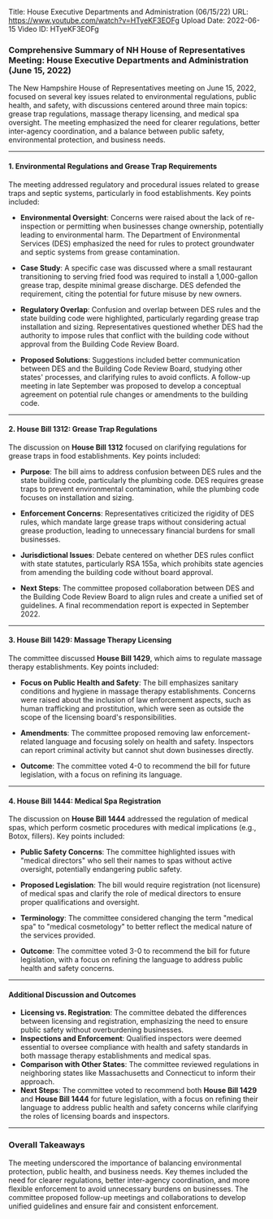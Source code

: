 Title: House Executive Departments and Administration (06/15/22)
URL: https://www.youtube.com/watch?v=HTyeKF3EOFg
Upload Date: 2022-06-15
Video ID: HTyeKF3EOFg

### Comprehensive Summary of NH House of Representatives Meeting: House Executive Departments and Administration (June 15, 2022)

The New Hampshire House of Representatives meeting on June 15, 2022, focused on several key issues related to environmental regulations, public health, and safety, with discussions centered around three main topics: grease trap regulations, massage therapy licensing, and medical spa oversight. The meeting emphasized the need for clearer regulations, better inter-agency coordination, and a balance between public safety, environmental protection, and business needs.

---

#### **1. Environmental Regulations and Grease Trap Requirements**  
The meeting addressed regulatory and procedural issues related to grease traps and septic systems, particularly in food establishments. Key points included:

- **Environmental Oversight**: Concerns were raised about the lack of re-inspection or permitting when businesses change ownership, potentially leading to environmental harm. The Department of Environmental Services (DES) emphasized the need for rules to protect groundwater and septic systems from grease contamination.
  
- **Case Study**: A specific case was discussed where a small restaurant transitioning to serving fried food was required to install a 1,000-gallon grease trap, despite minimal grease discharge. DES defended the requirement, citing the potential for future misuse by new owners.

- **Regulatory Overlap**: Confusion and overlap between DES rules and the state building code were highlighted, particularly regarding grease trap installation and sizing. Representatives questioned whether DES had the authority to impose rules that conflict with the building code without approval from the Building Code Review Board.

- **Proposed Solutions**: Suggestions included better communication between DES and the Building Code Review Board, studying other states' processes, and clarifying rules to avoid conflicts. A follow-up meeting in late September was proposed to develop a conceptual agreement on potential rule changes or amendments to the building code.

---

#### **2. House Bill 1312: Grease Trap Regulations**  
The discussion on **House Bill 1312** focused on clarifying regulations for grease traps in food establishments. Key points included:

- **Purpose**: The bill aims to address confusion between DES rules and the state building code, particularly the plumbing code. DES requires grease traps to prevent environmental contamination, while the plumbing code focuses on installation and sizing.

- **Enforcement Concerns**: Representatives criticized the rigidity of DES rules, which mandate large grease traps without considering actual grease production, leading to unnecessary financial burdens for small businesses.

- **Jurisdictional Issues**: Debate centered on whether DES rules conflict with state statutes, particularly RSA 155a, which prohibits state agencies from amending the building code without board approval.

- **Next Steps**: The committee proposed collaboration between DES and the Building Code Review Board to align rules and create a unified set of guidelines. A final recommendation report is expected in September 2022.

---

#### **3. House Bill 1429: Massage Therapy Licensing**  
The committee discussed **House Bill 1429**, which aims to regulate massage therapy establishments. Key points included:

- **Focus on Public Health and Safety**: The bill emphasizes sanitary conditions and hygiene in massage therapy establishments. Concerns were raised about the inclusion of law enforcement aspects, such as human trafficking and prostitution, which were seen as outside the scope of the licensing board's responsibilities.

- **Amendments**: The committee proposed removing law enforcement-related language and focusing solely on health and safety. Inspectors can report criminal activity but cannot shut down businesses directly.

- **Outcome**: The committee voted 4-0 to recommend the bill for future legislation, with a focus on refining its language.

---

#### **4. House Bill 1444: Medical Spa Registration**  
The discussion on **House Bill 1444** addressed the regulation of medical spas, which perform cosmetic procedures with medical implications (e.g., Botox, fillers). Key points included:

- **Public Safety Concerns**: The committee highlighted issues with "medical directors" who sell their names to spas without active oversight, potentially endangering public safety.

- **Proposed Legislation**: The bill would require registration (not licensure) of medical spas and clarify the role of medical directors to ensure proper qualifications and oversight.

- **Terminology**: The committee considered changing the term "medical spa" to "medical cosmetology" to better reflect the medical nature of the services provided.

- **Outcome**: The committee voted 3-0 to recommend the bill for future legislation, with a focus on refining the language to address public health and safety concerns.

---

#### **Additional Discussion and Outcomes**  
- **Licensing vs. Registration**: The committee debated the differences between licensing and registration, emphasizing the need to ensure public safety without overburdening businesses.
- **Inspections and Enforcement**: Qualified inspectors were deemed essential to oversee compliance with health and safety standards in both massage therapy establishments and medical spas.
- **Comparison with Other States**: The committee reviewed regulations in neighboring states like Massachusetts and Connecticut to inform their approach.
- **Next Steps**: The committee voted to recommend both **House Bill 1429** and **House Bill 1444** for future legislation, with a focus on refining their language to address public health and safety concerns while clarifying the roles of licensing boards and inspectors.

---

### **Overall Takeaways**  
The meeting underscored the importance of balancing environmental protection, public health, and business needs. Key themes included the need for clearer regulations, better inter-agency coordination, and more flexible enforcement to avoid unnecessary burdens on businesses. The committee proposed follow-up meetings and collaborations to develop unified guidelines and ensure fair and consistent enforcement.